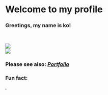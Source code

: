 # Welcome to my profile

### Greetings, my name is ko!

<br />

![](https://github-readme-stats.vercel.app/api/top-langs/?username=ko50&layout=compact&hide=html) <br />
![](https://github-readme-stats.vercel.app/api?username=ko50&show_icons=true) <br />

### Please see also: *[Portfolio](https://ko50.github.io)*

### Fun fact:

### <img src="https://cdn.discordapp.com/attachments/700920014475362346/742270749124984902/header.jpg" style="zoom: 25%;" />

